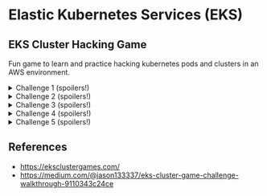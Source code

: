 # Elastic Kubernetes Services (EKS)

## EKS Cluster Hacking Game

Fun game to learn and practice hacking kubernetes pods and clusters in an AWS environment.

<details closed>
<summary>Challenge 1 (spoilers!)</summary>
<br>
  list secrets: `kubectl get secrets` and `kubectl get secret SECRETNAME -o json`
</details>

<details closed>
<summary>Challenge 2 (spoilers!)</summary>
<br>
  Describe the pod to see the registry info (-o yaml to see more data), get the secret, docker login with creds, pull image, review docker image layers for creds
</details>

<details closed>
<summary>Challenge 3 (spoilers!)</summary>
<br>
  Use AWS keys to `aws ecr describe-repositories ...`, generate cred and pipe to docker login `aws ecr get-login-password...|docker login...`, `docker pull REGISTRY/REPO:IMAGE_ID
</details>

<details closed>
<summary>Challenge 4 (spoilers!)</summary>
<br>
  Extract cluster name from ~/.kube/config or AWS IAM role name, run `aws eks get-token --cluster-name CLUSTERNAME` to get node token, then pass into `kubectl auth can-i --list --token=k8s-aws-v1.aHR...redacted...` 
</details>

<details closed>
<summary>Challenge 5 (spoilers!)</summary>
<br>
  TODO
</details>

## References
- https://eksclustergames.com/
- https://medium.com/@jason133337/eks-cluster-game-challenge-walkthrough-9110343c24ce
